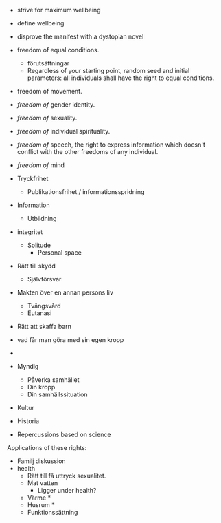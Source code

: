 * strive for maximum wellbeing
* define wellbeing

* disprove the manifest with a dystopian novel

* freedom of equal conditions.
   * förutsättningar
   * Regardless of your starting point, random seed and initial parameters: all individuals shall have the right to equal conditions.

* freedom of movement.

* _freedom of_ gender identity.
* _freedom of_ sexuality.
* _freedom of_ individual spirituality.

* _freedom of_ speech, the right to express information which doesn't conflict with the other freedoms of any individual.

* _freedom of_ mind


* Tryckfrihet
   * Publikationsfrihet / informationsspridning


* Information
    * Utbildning


* integritet
    * Solitude
       * Personal space



* Rätt till skydd
    * Självförsvar

* Makten över en annan persons liv
   * Tvångsvård
   * Eutanasi

* Rätt att skaffa barn

* vad får man göra med sin egen kropp
*
* Myndig
   * Påverka samhället
   * Din kropp
   * Din samhällssituation

* Kultur
* Historia

* Repercussions based on science

Applications of these rights:

* Familj diskussion
* health
    * Rätt till få uttryck sexualitet.
    * Mat vatten
       * Ligger under health?
    * Värme
       *
    * Husrum
       *
    * Funktionssättning
